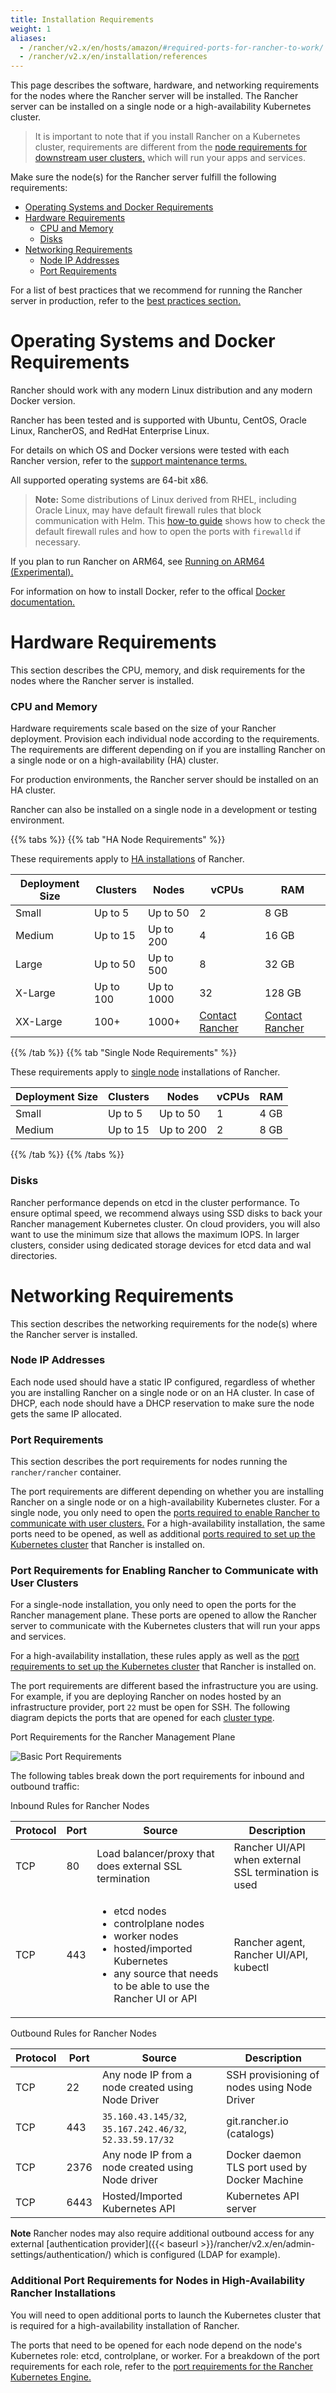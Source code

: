 ```yaml
---
title: Installation Requirements
weight: 1
aliases:
  - /rancher/v2.x/en/hosts/amazon/#required-ports-for-rancher-to-work/
  - /rancher/v2.x/en/installation/references
---
```


This page describes the software, hardware, and networking requirements for the nodes where the Rancher server will be installed. The Rancher server can be installed on a single node or a high-availability Kubernetes cluster.

> It is important to note that if you install Rancher on a Kubernetes cluster, requirements are different from the [node requirements for downstream user clusters,]({{<baseurl>}}/rancher/v2.x/en/cluster-provisioning/node-requirements/) which will run your apps and services.

Make sure the node(s) for the Rancher server fulfill the following requirements:

- [Operating Systems and Docker Requirements](#operating-systems-and-docker-requirements)
- [Hardware Requirements](#hardware-requirements)
  - [CPU and Memory](#cpu-and-memory)
  - [Disks](#disks)
- [Networking Requirements](#networking-requirements)
  - [Node IP Addresses](#node-ip-addresses)
  - [Port Requirements](#port-requirements)

For a list of best practices that we recommend for running the Rancher server in production, refer to the [best practices section.]({{<baseurl>}}/rancher/v2.x/en/best-practices/deployment-types/)

# Operating Systems and Docker Requirements

Rancher should work with any modern Linux distribution and any modern Docker version.

Rancher has been tested and is supported with Ubuntu, CentOS, Oracle Linux, RancherOS, and RedHat Enterprise Linux.

For details on which OS and Docker versions were tested with each Rancher version, refer to the [support maintenance terms.](https://rancher.com/support-maintenance-terms/)

All supported operating systems are 64-bit x86.

> **Note:** Some distributions of Linux derived from RHEL, including Oracle Linux, may have default firewall rules that block communication with Helm. This [how-to guide]({{<baseurl>}}/rancher/v2.x/en/installation/options/firewall) shows how to check the default firewall rules and how to open the ports with `firewalld` if necessary.

If you plan to run Rancher on ARM64, see [Running on ARM64 (Experimental).]({{<baseurl>}}/rancher/v2.x/en/installation/arm64-platform/) 

For information on how to install Docker, refer to the offical [Docker documentation.](https://docs.docker.com/)

# Hardware Requirements

This section describes the CPU, memory, and disk requirements for the nodes where the Rancher server is installed.

### CPU and Memory

Hardware requirements scale based on the size of your Rancher deployment. Provision each individual node according to the requirements. The requirements are different depending on if you are installing Rancher on a single node or on a high-availability (HA) cluster.

For production environments, the Rancher server should be installed on an HA cluster.

Rancher can also be installed on a single node in a development or testing environment.

{{% tabs %}}
{{% tab "HA Node Requirements" %}} 

These requirements apply to [HA installations]({{<baseurl>}}/rancher/v2.x/en/installation/ha/)  of Rancher.

| Deployment Size | Clusters  | Nodes      | vCPUs                                           | RAM                                             |
| --------------- | --------- | ---------- | ----------------------------------------------- | ----------------------------------------------- |
| Small           | Up to 5   | Up to 50   | 2                                               | 8 GB                                            |
| Medium          | Up to 15  | Up to 200  | 4                                               | 16 GB                                           |
| Large           | Up to 50  | Up to 500  | 8                                               | 32 GB                                           |
| X-Large         | Up to 100 | Up to 1000 | 32                                              | 128 GB                                          |
| XX-Large        | 100+      | 1000+      | [Contact Rancher](https://rancher.com/contact/) | [Contact Rancher](https://rancher.com/contact/) |

{{% /tab %}}
{{% tab "Single Node Requirements" %}}

These requirements apply to [single node]({{<baseurl>}}/rancher/v2.x/en/installation/single-node/) installations of Rancher.

| Deployment Size | Clusters | Nodes     | vCPUs | RAM  |
| --------------- | -------- | --------- | ----- | ---- |
| Small           | Up to 5  | Up to 50  | 1     | 4 GB |
| Medium          | Up to 15 | Up to 200 | 2     | 8 GB |

{{% /tab %}}
{{% /tabs %}}

### Disks

Rancher performance depends on etcd in the cluster performance. To ensure optimal speed, we recommend always using SSD disks to back your Rancher management Kubernetes cluster. On cloud providers, you will also want to use the minimum size that allows the maximum IOPS. In larger clusters, consider using dedicated storage devices for etcd data and wal directories.

# Networking Requirements

This section describes the networking requirements for the node(s) where the Rancher server is installed.

### Node IP Addresses

Each node used should have a static IP configured, regardless of whether you are installing Rancher on a single node or on an HA cluster. In case of DHCP, each node should have a DHCP reservation to make sure the node gets the same IP allocated.

### Port Requirements

This section describes the port requirements for nodes running the `rancher/rancher` container.

The port requirements are different depending on whether you are installing Rancher on a single node or on a high-availability Kubernetes cluster. For a single node, you only need to open the [ports required to enable Rancher to communicate with user clusters.](#port-requirements-for-enabling-rancher-to-communicate-with-user-clusters) For a high-availability installation, the same ports need to be opened, as well as additional [ports required to set up the Kubernetes cluster](#additional-port-requirements-for-nodes-in-high-availability-rancher-installations) that Rancher is installed on.

### Port Requirements for Enabling Rancher to Communicate with User Clusters

For a single-node installation, you only need to open the ports for the Rancher management plane. These ports are opened to allow the Rancher server to communicate with the Kubernetes clusters that will run your apps and services.

For a high-availability installation, these rules apply as well as the [port requirements to set up the Kubernetes cluster](#additional-port-requirements-for-nodes-in-high-availability-rancher-installations) that Rancher is installed on.

The port requirements are different based the infrastructure you are using. For example, if you are deploying Rancher on nodes hosted by an infrastructure provider, port `22` must be open for SSH. The following diagram depicts the ports that are opened for each [cluster type]({{<baseurl>}}/rancher/v2.x/en/cluster-provisioning).

<figcaption>Port Requirements for the Rancher Management Plane</figcaption>

![Basic Port Requirements]({{<baseurl>}}/img/rancher/port-communications.svg)

The following tables break down the port requirements for inbound and outbound traffic:

<figcaption>Inbound Rules for Rancher Nodes</figcaption>

| Protocol | Port | Source | Description |
|------------|-------|---------|----------------|
| TCP | 80 | Load balancer/proxy that does external SSL termination | Rancher UI/API when external SSL termination is used |
| TCP | 443 | <ul><li>etcd nodes</li><li>controlplane nodes</li><li>worker nodes</li><li>hosted/imported Kubernetes</li><li>any source that needs to be able to use the Rancher UI or API</li></ul> | Rancher agent, Rancher UI/API, kubectl |

<figcaption>Outbound Rules for Rancher Nodes</figcaption>

| Protocol | Port | Source | Description |
|------------|-------|---------|----------------|
| TCP | 22 | Any node IP from a node created using Node Driver | SSH provisioning of nodes using Node Driver |
| TCP | 443 |  `35.160.43.145/32`, `35.167.242.46/32`, `52.33.59.17/32` | git.rancher.io (catalogs) |
| TCP | 2376 | Any node IP from a node created using Node driver | Docker daemon TLS port used by Docker Machine |
| TCP | 6443 | Hosted/Imported Kubernetes API | Kubernetes API server |

**Note** Rancher nodes may also require additional outbound access for any external [authentication provider]({{< baseurl >}}/rancher/v2.x/en/admin-settings/authentication/) which is configured (LDAP for example).

### Additional Port Requirements for Nodes in High-Availability Rancher Installations

You will need to open additional ports to launch the Kubernetes cluster that is required for a high-availability installation of Rancher.

The ports that need to be opened for each node depend on the node's Kubernetes role: etcd, controlplane, or worker. For a breakdown of the port requirements for each role, refer to the [port requirements for the Rancher Kubernetes Engine.]({{<baseurl>}}/rke/latest/en/os/#ports)
